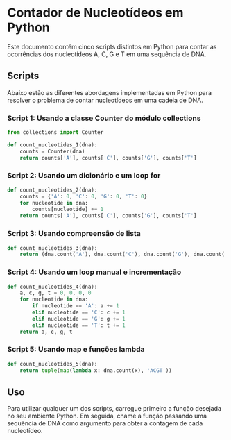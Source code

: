 
# Contador de Nucleotídeos em Python

Este documento contém cinco scripts distintos em Python para contar as ocorrências dos nucleotídeos A, C, G e T em uma sequência de DNA.

## Scripts

Abaixo estão as diferentes abordagens implementadas em Python para resolver o problema de contar nucleotídeos em uma cadeia de DNA.

### Script 1: Usando a classe Counter do módulo collections

```python
from collections import Counter

def count_nucleotides_1(dna):
    counts = Counter(dna)
    return counts['A'], counts['C'], counts['G'], counts['T']
```

### Script 2: Usando um dicionário e um loop for

```python
def count_nucleotides_2(dna):
    counts = {'A': 0, 'C': 0, 'G': 0, 'T': 0}
    for nucleotide in dna:
        counts[nucleotide] += 1
    return counts['A'], counts['C'], counts['G'], counts['T']
```

### Script 3: Usando compreensão de lista

```python
def count_nucleotides_3(dna):
    return (dna.count('A'), dna.count('C'), dna.count('G'), dna.count('T'))
```

### Script 4: Usando um loop manual e incrementação

```python
def count_nucleotides_4(dna):
    a, c, g, t = 0, 0, 0, 0
    for nucleotide in dna:
        if nucleotide == 'A': a += 1
        elif nucleotide == 'C': c += 1
        elif nucleotide == 'G': g += 1
        elif nucleotide == 'T': t += 1
    return a, c, g, t
```

### Script 5: Usando map e funções lambda

```python
def count_nucleotides_5(dna):
    return tuple(map(lambda x: dna.count(x), 'ACGT'))
```


## Uso

Para utilizar qualquer um dos scripts, carregue primeiro a função desejada no seu ambiente Python. Em seguida, chame a função passando uma sequência de DNA como argumento para obter a contagem de cada nucleotídeo.
